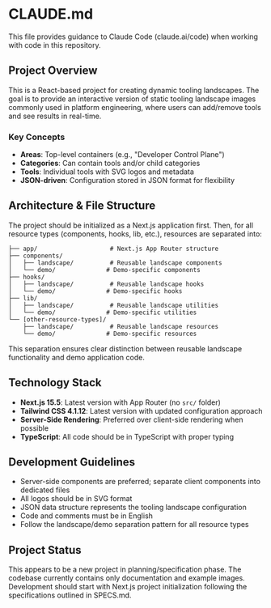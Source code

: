 # CLAUDE.md

This file provides guidance to Claude Code (claude.ai/code) when working with code in this repository.

## Project Overview

This is a React-based project for creating dynamic tooling landscapes. The goal is to provide an interactive version of static tooling landscape images commonly used in platform engineering, where users can add/remove tools and see results in real-time.

### Key Concepts
- **Areas**: Top-level containers (e.g., "Developer Control Plane") 
- **Categories**: Can contain tools and/or child categories
- **Tools**: Individual tools with SVG logos and metadata
- **JSON-driven**: Configuration stored in JSON format for flexibility

## Architecture & File Structure

The project should be initialized as a Next.js application first. Then, for all resource types (components, hooks, lib, etc.), resources are separated into:

```
├── app/                    # Next.js App Router structure
├── components/
│   ├── landscape/          # Reusable landscape components
│   └── demo/              # Demo-specific components
├── hooks/
│   ├── landscape/          # Reusable landscape hooks
│   └── demo/              # Demo-specific hooks
├── lib/
│   ├── landscape/          # Reusable landscape utilities
│   └── demo/              # Demo-specific utilities
└── [other-resource-types]/
    ├── landscape/          # Reusable landscape resources
    └── demo/              # Demo-specific resources
```

This separation ensures clear distinction between reusable landscape functionality and demo application code.

## Technology Stack

- **Next.js 15.5**: Latest version with App Router (no `src/` folder)
- **Tailwind CSS 4.1.12**: Latest version with updated configuration approach
- **Server-Side Rendering**: Preferred over client-side rendering when possible
- **TypeScript**: All code should be in TypeScript with proper typing

## Development Guidelines

- Server-side components are preferred; separate client components into dedicated files
- All logos should be in SVG format
- JSON data structure represents the tooling landscape configuration
- Code and comments must be in English
- Follow the landscape/demo separation pattern for all resource types

## Project Status

This appears to be a new project in planning/specification phase. The codebase currently contains only documentation and example images. Development should start with Next.js project initialization following the specifications outlined in SPECS.md.
